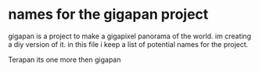 # names for the gigapan project

gigapan is a project to make a gigapixel panorama of the world. im creating a diy version of it.
in this file i keep a list of potential names for the project.

Terapan its one more then gigapan

